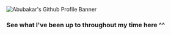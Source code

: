 ![Abubakar's Github Profile Banner](https://github-readme-stats.vercel.app/api?username=abubakarkang&show_icons=true&theme=highcontrast)

### See what I've been up to throughout my time here ^^
